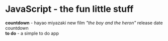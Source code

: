 #  JavaScript - the fun little stuff
**countdown** - hayao miyazaki new film _"the boy and the heron"_ release date countdown <br>
**to do** - a simple to do app
